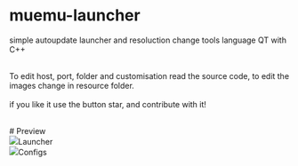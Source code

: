 # muemu-launcher<br />
simple autoupdate launcher and resoluction change tools language QT with C++  <br />
<br />

To edit host, port, folder and customisation read the source code, to edit the images change in resource folder.<br />
<br />
if you like it use the button star, and contribute with it!<br />

<br />
# Preview
<br />
<img src="http://i.imgur.com/nHn6ORP.png">Launcher<img />
<br />
<img src="http://i.imgur.com/J1DukPB.png">Configs<img />
<br />
